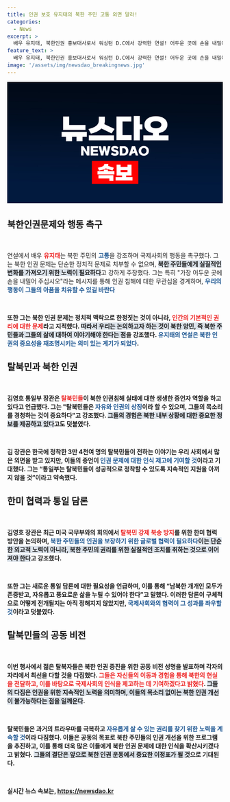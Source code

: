 ```yaml
---
title: 인권 보호 유지태의 북한 주민 고통 외면 말라!
categories:
  - News
excerpt: >
  배우 유지태, 북한인권 홍보대사로서 워싱턴 D.C에서 강력한 연설! 어두운 곳에 손을 내밀어 달라며 북한 주민들의 고통에 대한 행동 촉구. 통일부와 탈북민들의 목소리도 함께한 뜻깊은 자리, 국제 사회의 지지가 필요하다.
feature_text: >
  배우 유지태, 북한인권 홍보대사로서 워싱턴 D.C에서 강력한 연설! 어두운 곳에 손을 내밀어 달라며 북한 주민들의 고통에 대한 행동 촉구. 통일부와 탈북민들의 목소리도 함께한 뜻깊은 자리, 국제 사회의 지지가 필요하다.
image: '/assets/img/newsdao_breakingnews.jpg'
---
```


<p><img src="/assets/img/newsdao_breakingnews.jpg" alt="bookingtag 속보" /></p>

<h2 data-ke-size="size26">북한인권문제와 행동 촉구</h2>

<p data-ke-size="size16">&nbsp;</p> 

<p>연설에서 배우 <b><span style="color: #ee2323;">유지태</span></b>는 북한 주민의 <b><span style="color: #1a5490;">고통</span></b>을 강조하며 국제사회의 행동을 촉구했다. 그는 북한 인권 문제는 단순한 정치적 문제로 치부할 수 없으며, <b><span style="background-color: #21538527;">북한 주민들에게 실질적인 변화를 가져오기 위한 노력이 필요하다</span></b>고 강하게 주장했다. 그는 특히 "가장 어두운 곳에 손을 내밀어 주십시오"라는 메시지를 통해 인권 침해에 대한 무관심을 경계하며, <b><span style="color: #1a5490;">우리의 행동이 그들의 아픔을 치유할 수 있길 바란다</span></b고 덧붙였다.</p>

<p data-ke-size="size16">&nbsp;</p>

<p>또한 그는 북한 인권 문제는 정치적 맥락으로 한정짓는 것이 아니라, <b><span style="color: #ee2323;">인간의 기본적인 권리에 대한 문제</span></b>라고 지적했다. <b><span style="background-color: #21538527;">따라서 우리는 논의하고자 하는 것이 북한 양민, 즉 북한 주민들과 그들의 삶에 대하여 이야기해야 한다는 점</span></b>을 강조했다. <b><span style="color: #1a5490;">유지태의 연설은 북한 인권의 중요성을 재조명시키는 의미 있는 계기가 되었다</span></b>.</p>

<h2 data-ke-size="size26">탈북민과 북한 인권</h2>

<p data-ke-size="size16">&nbsp;</p>

<p>김영호 통일부 장관은 <b><span style="color: #ee2323;">탈북민들</span></b>이 북한 인권침해 실태에 대한 생생한 증언자 역할을 하고 있다고 언급했다. 그는 "탈북민들은 <b><span style="color: #1a5490;">자유와 인권의 상징</span></b>이라 할 수 있으며, 그들의 목소리를 경청하는 것이 중요하다"고 강조했다. <b><span style="background-color: #21538527;">그들의 경험은 북한 내부 상황에 대한 중요한 정보를 제공하고 있다</span></b>고도 덧붙였다.</p>

<p data-ke-size="size16">&nbsp;</p>

<p>김 장관은 한국에 정착한 3만 4천여 명의 탈북민들이 전하는 이야기는 우리 사회에서 많은 외면을 받고 있지만, 이들의 증언이 <b><span style="color: #1a5490;">인권 문제에 대한 인식 제고에 기여할 것</span></b>이라고 기대했다. 그는 “통일부는 탈북민들이 성공적으로 정착할 수 있도록 지속적인 지원을 아끼지 않을 것”이라고 약속했다.</p>

<h2 data-ke-size="size26">한미 협력과 통일 담론</h2>

<p data-ke-size="size16">&nbsp;</p>

<p>김영호 장관은 최근 미국 국무부와의 회의에서 <b><span style="color: #ee2323;">탈북민 강제 북송 방지</span></b>를 위한 한미 협력 방안을 논의하며, <b><span style="color: #1a5490;">북한 주민들의 인권을 보장하기 위한 글로벌 협력이 필요하다</span></b고 강조했다. 그는 이 과정에서 탈북민 2명이 직접 북한 내부 상황을 설명함으로써 국제사회의 이해를 돕는 계기가 되었다고 말했다. <b><span style="background-color: #21538527;">이는 단순한 외교적 노력이 아니라, 북한 주민의 권리를 위한 실질적인 조치를 취하는 것으로 이어져야 한다</span></b>고 강조했다.</p>

<p data-ke-size="size16">&nbsp;</p>

<p>또한 그는 새로운 통일 담론에 대한 필요성을 언급하며, 이를 통해 “남북한 개개인 모두가 존중받고, 자유롭고 풍요로운 삶을 누릴 수 있어야 한다”고 말했다. 이러한 담론이 구체적으로 어떻게 전개될지는 아직 정해지지 않았지만, <b><span style="color: #1a5490;">국제사회와의 협력이 그 성과를 좌우할 것</span></b>이라고 덧붙였다.</p>

<h2 data-ke-size="size26">탈북민들의 공동 비전</h2>

<p data-ke-size="size16">&nbsp;</p>

<p>이번 행사에서 젊은 탈북자들은 북한 인권 증진을 위한 공동 비전 성명을 발표하며 각자의 자리에서 최선을 다할 것을 다짐했다. <b><span style="color: #ee2323;">그들은 자신들의 이동과 경험을 통해 북한의 현실을 전달하고, 이를 바탕으로 국제사회의 인식을 제고하는 데 기여하겠다고 밝혔다</span></b>. <b><span style="background-color: #21538527;">그들의 다짐은 인권을 위한 지속적인 노력을 의미하며, 이들의 목소리 없이는 북한 인권 개선이 불가능하다는 점을 일깨운다</span></b>.</p>

<p data-ke-size="size16">&nbsp;</p>

<p>탈북민들은 과거의 트라우마를 극복하고 <b><span style="color: #1a5490;">자유롭게 살 수 있는 권리를 찾기 위한 노력을 계속할 것</span></b>이라 다짐했다. 이들은 공동의 목표로 북한 주민들의 인권 개선을 위한 프로그램을 추진하고, 이를 통해 더욱 많은 이들에게 북한 인권 문제에 대한 인식을 확산시키겠다고 밝혔다. <b><span style="background-color: #21538527;">그들의 결단은 앞으로 북한 인권 운동에서 중요한 이정표가 될 것</span></b>으로 기대된다.</p>

<p data-ke-size="size16">&nbsp;</p>
실시간 뉴스 속보는, <a href="https://newsdao.kr" rel="dofollow">https://newsdao.kr</a>


